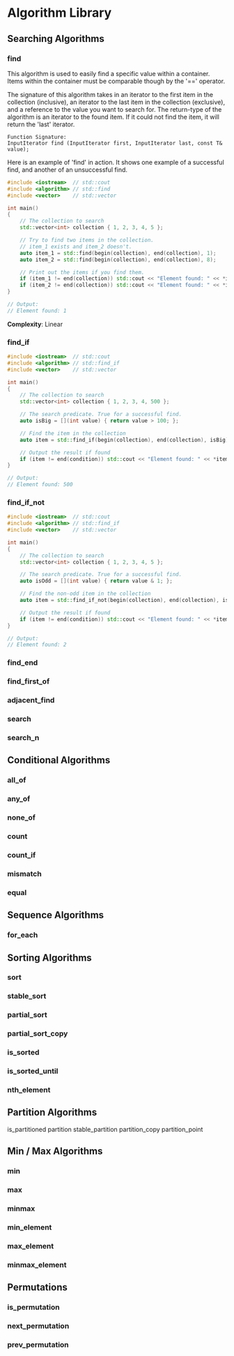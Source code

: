 # Algorithm Library

## Searching Algorithms

### find

This algorithm is used to easily find a specific value within a container. Items within the container must be comparable though by the '==' operator. 

The signature of this algorithm takes in an iterator to the first item in the collection (inclusive), an iterator to the last item in the collection (exclusive), and a reference to the value you want to search for. The return-type of the algorithm is an iterator to the found item. If it could not find the item, it will return the 'last' iterator. 

```
Function Signature:
InputIterator find (InputIterator first, InputIterator last, const T& value);
```

Here is an example of 'find' in action. It shows one example of a successful find, and another of an unsuccessful find.

```cpp
#include <iostream>  // std::cout
#include <algorithm> // std::find
#include <vector>    // std::vector

int main()
{
	// The collection to search
	std::vector<int> collection { 1, 2, 3, 4, 5 };

	// Try to find two items in the collection.
	// item_1 exists and item_2 doesn't.
	auto item_1 = std::find(begin(collection), end(collection), 1);
	auto item_2 = std::find(begin(collection), end(collection), 8);

	// Print out the items if you find them.
	if (item_1 != end(collection)) std::cout << "Element found: " << *item_1 << endl;
	if (item_2 != end(collection)) std::cout << "Element found: " << *item_2 << endl;
}

// Output:
// Element found: 1
```

**Complexity**: Linear

### find_if

```cpp
#include <iostream>  // std::cout
#include <algorithm> // std::find_if
#include <vector>    // std::vector

int main()
{
	// The collection to search
	std::vector<int> collection { 1, 2, 3, 4, 500 };

	// The search predicate. True for a successful find.
	auto isBig = [](int value) { return value > 100; };

	// Find the item in the collection
	auto item = std::find_if(begin(collection), end(collection), isBig);

	// Output the result if found
	if (item != end(condition)) std::cout << "Element found: " << *item << endl;
}

// Output:
// Element found: 500
```

### find_if_not

```cpp
#include <iostream>  // std::cout
#include <algorithm> // std::find_if
#include <vector>    // std::vector

int main()
{
	// The collection to search
	std::vector<int> collection { 1, 2, 3, 4, 5 };

	// The search predicate. True for a successful find.
	auto isOdd = [](int value) { return value & 1; };

	// Find the non-odd item in the collection
	auto item = std::find_if_not(begin(collection), end(collection), isBig);

	// Output the result if found
	if (item != end(condition)) std::cout << "Element found: " << *item << endl;
}

// Output:
// Element found: 2
```

### find_end
### find_first_of
### adjacent_find
### search
### search_n

## Conditional Algorithms

### all_of
### any_of
### none_of
### count
### count_if
### mismatch
### equal

## Sequence Algorithms

### for_each

## Sorting Algorithms

### sort
### stable_sort
### partial_sort
### partial_sort_copy
### is_sorted
### is_sorted_until
### nth_element

## Partition Algorithms

is_partitioned
partition
stable_partition
partition_copy
partition_point

## Min / Max Algorithms

### min
### max
### minmax
### min_element
### max_element
### minmax_element

## Permutations

### is_permutation
### next_permutation
### prev_permutation
